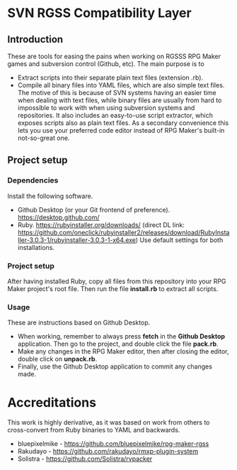 # SVN RGSS Compatibility Layer

## Introduction
These are tools for easing the pains when working on RGSSS RPG Maker games and subversion control (Github, etc). The main purpose is to
- Extract scripts into their separate plain text files (extension .rb).
- Compile all binary files into YAML files, which are also simple text files.
The motive of this is because of SVN systems having an easier time when dealing with text files, while binary files are usually from hard to impossible to work with when using subversion systems and repositories.
It also includes an easy-to-use script extractor, which exposes scripts also as plain text files. As a secondary convenience this lets you use your preferred code editor instead of RPG Maker's built-in not-so-great one.

## Project setup

### Dependencies
Install the following software.
- Github Desktop (or your Git frontend of preference). https://desktop.github.com/
- Ruby. https://rubyinstaller.org/downloads/ (direct DL link: https://github.com/oneclick/rubyinstaller2/releases/download/RubyInstaller-3.0.3-1/rubyinstaller-3.0.3-1-x64.exe)
Use default settings for both installations.

### Project setup
After having installed Ruby, copy all files from this repository into your RPG Maker project's root file. Then run the file **install.rb** to extract all scripts.

### Usage
These are instructions based on Github Desktop.
- When working, remember to always press **fetch** in the **Github Desktop** application. Then go to the project, and double click the file **pack.rb**. 
- Make any changes in the RPG Maker editor, then after closing the editor, double click on **unpack.rb**.
- Finally, use the Github Desktop application to commit any changes made.

# Accreditations
This work is highly derivative, as it was based on work from others to cross-convert from Ruby binaries to YAML and backwards.

- bluepixelmike - https://github.com/bluepixelmike/rpg-maker-rgss
- Rakudayo - https://github.com/rakudayo/rmxp-plugin-system
- Solistra - https://github.com/Solistra/rvpacker
